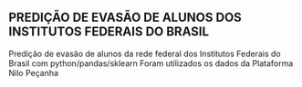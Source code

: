 ## PREDIÇÃO DE EVASÃO DE ALUNOS DOS INSTITUTOS FEDERAIS DO BRASIL
Predição de evasão de alunos da rede federal dos Institutos Federais do Brasil com python/pandas/sklearn
Foram utilizados os dados da Plataforma Nilo Peçanha
